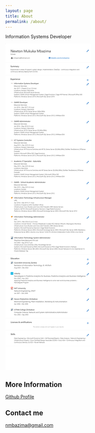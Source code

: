 ```yaml
---
layout: page
title: About
permalink: /about/
---
```


Information Systems Developer  

![This is my Resume as of December 2020](/images/nmbazima.png)



## More Information
<a href="https://nmbazima.github.io">Github Profile</a>  

## Contact me

[nmbazima@gmail.com](mailto:nmbazima@gmail.com)
